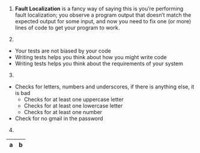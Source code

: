 1) **Fault Localization** is a fancy way of saying this is you’re performing fault localization; you observe a program output that doesn’t match the expected output for some input, and now you need to fix one (or more) lines of code to get your program to work.

2)
- Your tests are not biased by your code
- Writing tests helps you think about how you might write code
- Writing tests helps you think about the requirements of your system

3)
- Checks for letters, numbers and underscores, if there is anything else, it is bad
  - Checks for at least one uppercase letter
  - Checks for at least one lowercase letter
  - Checks for at least one number
- Check for no gmail in the password

4)
| a | b |
|---|---|


